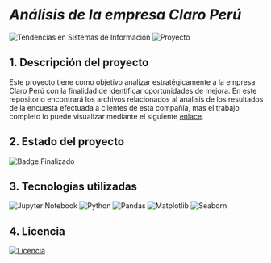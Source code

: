 # *Análisis de la empresa Claro Perú*
![Tendencias en Sistemas de Información](https://img.shields.io/badge/Tendencias%20en%20Sistemas%20de%20Información-38BCAC)
![Proyecto](https://img.shields.io/badge/Proyecto-50BC38)

## 1. Descripción del proyecto
Este proyecto tiene como objetivo analizar estratégicamente a la empresa Claro Perú con la finalidad de identificar oportunidades de mejora. En este repositorio encontrará los archivos relacionados al análisis de los resultados de la encuesta efectuada a clientes de esta compañía, mas el trabajo completo lo puede visualizar mediante el siguiente [enlace](https://www.notion.so/1d7d0fe6d6cb80ee816ed4c4e341f4ed?v=1d7d0fe6d6cb8121acf4000cc2b3470b&pvs=4).

## 2. Estado del proyecto
![Badge Finalizado](https://img.shields.io/badge/STATUS-FINALIZADO-green)

## 3. Tecnologías utilizadas
![Jupyter Notebook](https://img.shields.io/badge/jupyter-%23FA0F00.svg?style=for-the-badge&logo=jupyter&logoColor=white)
![Python](https://img.shields.io/badge/python-3670A0?style=for-the-badge&logo=python&logoColor=ffdd54)
![Pandas](https://img.shields.io/badge/pandas-%23150458.svg?style=for-the-badge&logo=pandas&logoColor=white)
![Matplotlib](https://img.shields.io/badge/Matplotlib-%23ffffff.svg?style=for-the-badge&logo=Matplotlib&logoColor=black)
![Seaborn](https://img.shields.io/badge/seaborn-%23d9ead3.svg?style=for-the-badge&logo=seaborn&logoColor=blue)

## 4. Licencia
[![Licencia](https://img.shields.io/github/license/Ileriayo/markdown-badges?style=for-the-badge)](./LICENSE)